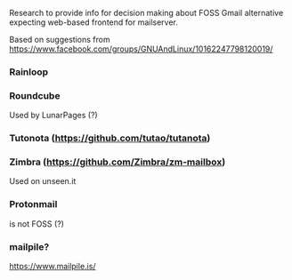 Research to provide info for decision making about FOSS Gmail alternative expecting web-based frontend for mailserver.

Based on suggestions from https://www.facebook.com/groups/GNUAndLinux/10162247798120019/

### Rainloop

### Roundcube
Used by LunarPages (?)

### Tutonota (https://github.com/tutao/tutanota)

### Zimbra (https://github.com/Zimbra/zm-mailbox)
Used on unseen.it

### Protonmail 
is not FOSS (?)

### mailpile?
https://www.mailpile.is/
